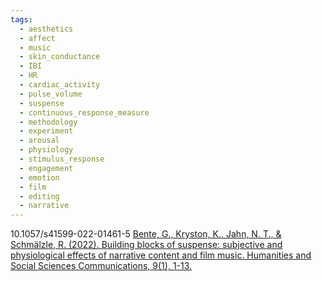 ```yaml
---
tags:
  - aesthetics
  - affect
  - music
  - skin_conductance
  - IBI
  - HR
  - cardiac_activity
  - pulse_volume
  - suspense
  - continuous_response_measure
  - methodology
  - experiment
  - arousal
  - physiology
  - stimulus_response
  - engagement
  - emotion
  - film
  - editing
  - narrative
---
```


10.1057/s41599-022-01461-5
[Bente, G., Kryston, K., Jahn, N. T., & Schmälzle, R. (2022). Building blocks of suspense: subjective and physiological effects of narrative content and film music. Humanities and Social Sciences Communications, 9(1), 1-13.](https://www.nature.com/articles/s41599-022-01461-5.pdf)
